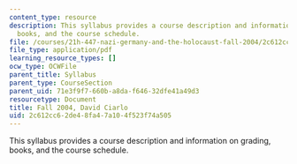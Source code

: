 ```yaml
---
content_type: resource
description: This syllabus provides a course description and information on grading,
  books, and the course schedule.
file: /courses/21h-447-nazi-germany-and-the-holocaust-fall-2004/2c612cc62de48fa47a104f523f74a505_MIT21H_447f04_syllf04.pdf
file_type: application/pdf
learning_resource_types: []
ocw_type: OCWFile
parent_title: Syllabus
parent_type: CourseSection
parent_uid: 71e3f9f7-660b-a8da-f646-32dfe41a49d3
resourcetype: Document
title: Fall 2004, David Ciarlo
uid: 2c612cc6-2de4-8fa4-7a10-4f523f74a505
---
```

This syllabus provides a course description and information on grading, books, and the course schedule.

